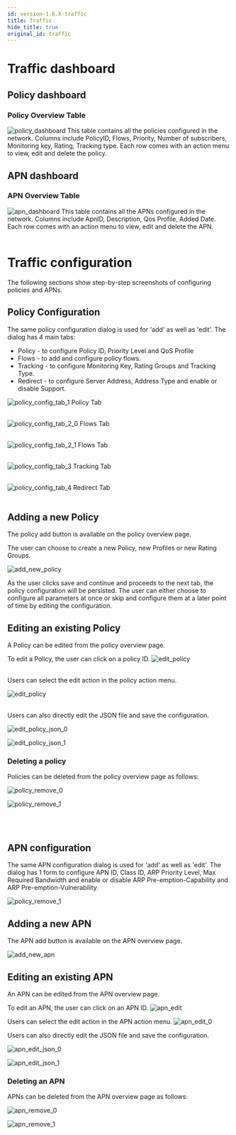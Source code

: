 ```yaml
---
id: version-1.6.X-traffic
title: Traffic
hide_title: true
original_id: traffic
---
```


# Traffic dashboard

## Policy dashboard
### Policy Overview Table
![policy_dashboard](../../../docs/assets/nms/userguide/policy_overview.png)
This table contains all the policies configured in the network.
Columns include PolicyID, Flows, Priority,  Number of subscribers, Monitoring key, Rating, Tracking type. Each row comes with an action menu to view, edit and delete the policy.


## APN dashboard
### APN Overview Table
![apn_dashboard](../../../docs/assets/nms/userguide/apn_overview.png)
This table contains all the APNs configured in the network. Columns include ApnID, Description, Qos Profile, Added Date. Each row comes with an action menu to view, edit and delete the APN.
<br />
<br />

# Traffic configuration
The following sections show step-by-step screenshots of configuring policies and APNs.

## Policy Configuration
The same policy configuration dialog is used for 'add' as well as 'edit'. The dialog has 4 main tabs:

* Policy - to configure Policy ID, Priority Level and QoS Profile
* Flows - to add and configure policy flows.
* Tracking - to configure Monitoring Key, Rating Groups and Tracking Type.
* Redirect - to configure Server Address, Address Type and enable or disable Support.

![policy_config_tab_1](../../../docs/assets/nms/userguide/policy_configuration_1.png)
Policy Tab
<br />
<br />

![policy_config_tab_2_0](../../../docs/assets/nms/userguide/policy_configuration_2.png)
Flows Tab
<br />
<br />

![policy_config_tab_2_1](../../../docs/assets/nms/userguide/policy_configuration_2_1.png)
Flows Tab
<br />
<br />

![policy_config_tab_3](../../../docs/assets/nms/userguide/policy_configuration_3.png)
Tracking Tab
<br />
<br />

![policy_config_tab_4](../../../docs/assets/nms/userguide/policy_configuration_4.png)
Redirect Tab
<br />
<br />

## Adding a new Policy
The policy add button is available on the policy overview page.

The user can choose to create a new Policy, new Profiles or new Rating Groups.

![add_new_policy](../../../docs/assets/nms/userguide/policy_add_new.png)

As the user clicks save and continue and proceeds to the next tab, the policy configuration will be persisted. The user can either choose to configure all parameters at once or skip and configure them at a later point of time by editing the configuration.


## Editing an existing Policy
A Policy can be edited from the policy overview page.

To edit a Policy, the user can click on a policy ID.
![edit_policy](../../../docs/assets/nms/userguide/policy_edit.png)
<br />
<br />

Users can select the edit action in the policy action menu.

![edit_policy](../../../docs/assets/nms/userguide/policy_edit_0.png)
<br />
<br />


Users can also directly edit the JSON file and save the configuration.

![edit_policy_json_0](../../../docs/assets/nms/userguide/policy_edit_json_0.png)

![edit_policy_json_1](../../../docs/assets/nms/userguide/policy_edit_json_1.png)


### Deleting a policy
Policies can be deleted from the policy overview page as follows:

![policy_remove_0](../../../docs/assets/nms/userguide/policy_remove_0.png)

![policy_remove_1](../../../docs/assets/nms/userguide/policy_remove_1.png)

<br />
<br />

## APN configuration
The same APN configuration dialog is used for 'add' as well as 'edit'. The dialog has 1 form to configure APN ID, Class ID, ARP Priority Level, Max Required Bandwidth and enable or disable ARP Pre-emption-Capability and ARP Pre-emption-Vulnerability.

![policy_remove_1](../../../docs/assets/nms/userguide/apn_configuration.png)

## Adding a new APN

The APN add button is available on the APN overview page.

![add_new_apn](../../../docs/assets/nms/userguide/apn_add_new.png)

## Editing an existing APN

An APN can be edited from the APN overview page.

To edit an APN, the user can click on an APN ID.
![apn_edit](../../../docs/assets/nms/userguide/apn_edit.png)

Users can select the edit action in the APN action menu.
![apn_edit_0](../../../docs/assets/nms/userguide/apn_edit_0.png)

Users can also directly edit the JSON file and save the configuration.

![apn_edit_json_0](../../../docs/assets/nms/userguide/apn_edit_json_0.png)

![apn_edit_json_1](../../../docs/assets/nms/userguide/apn_edit_json_1.png)


### Deleting an APN
APNs can be deleted from the APN overview page as follows:

![apn_remove_0](../../../docs/assets/nms/userguide/apn_remove_0.png)

![apn_remove_1](../../../docs/assets/nms/userguide/apn_remove_1.png)
